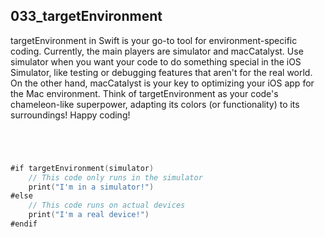 ## 033_targetEnvironment

targetEnvironment in Swift is your go-to tool for environment-specific coding. Currently, the main players are simulator and macCatalyst. Use simulator when you want your code to do something special in the iOS Simulator, like testing or debugging features that aren't for the real world. On the other hand, macCatalyst is your key to optimizing your iOS app for the Mac environment. Think of targetEnvironment as your code's chameleon-like superpower, adapting its colors (or functionality) to its surroundings! Happy coding!

```swift




#if targetEnvironment(simulator)
    // This code only runs in the simulator
    print("I'm in a simulator!")
#else
    // This code runs on actual devices
    print("I'm a real device!")
#endif

```